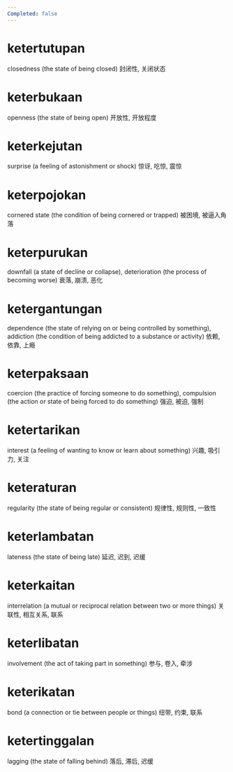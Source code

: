 ```yaml
---
Completed: false
---
```


# ketertutupan

closedness (the state of being closed)
封闭性, 关闭状态

# keterbukaan

openness (the state of being open)
开放性, 开放程度

# keterkejutan

surprise (a feeling of astonishment or shock)
惊讶, 吃惊, 震惊

# keterpojokan

cornered state (the condition of being cornered or trapped)
被困境, 被逼入角落

# keterpurukan

downfall (a state of decline or collapse), deterioration (the process of becoming worse)
衰落, 崩溃, 恶化

# ketergantungan

dependence (the state of relying on or being controlled by something), addiction (the condition of being addicted to a substance or activity)
依赖, 依靠, 上瘾

# keterpaksaan

coercion (the practice of forcing someone to do something), compulsion (the action or state of being forced to do something)
强迫, 被迫, 强制

# ketertarikan

interest (a feeling of wanting to know or learn about something)
兴趣, 吸引力, 关注

# keteraturan

regularity (the state of being regular or consistent)
规律性, 规则性, 一致性

# keterlambatan

lateness (the state of being late)
延迟, 迟到, 迟缓

# keterkaitan

interrelation (a mutual or reciprocal relation between two or more things)
关联性, 相互关系, 联系

# keterlibatan

involvement (the act of taking part in something)
参与, 卷入, 牵涉

# keterikatan

bond (a connection or tie between people or things)
纽带, 约束, 联系

# ketertinggalan

lagging (the state of falling behind)
落后, 滞后, 迟缓
